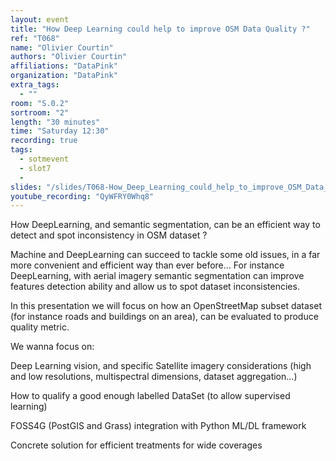 ```yaml
---
layout: event
title: "How Deep Learning could help to improve OSM Data Quality ?"
ref: "T068"
name: "Olivier Courtin"
authors: "Olivier Courtin"
affiliations: "DataPink"
organization: "DataPink"
extra_tags:
  - ""
room: "S.0.2"
sortroom: "2"
length: "30 minutes"
time: "Saturday 12:30"
recording: true
tags:
  - sotmevent
  - slot7
  - 
slides: "/slides/T068-How_Deep_Learning_could_help_to_improve_OSM_Data_Quality__.pdf"
youtube_recording: "QyWFRY0Whq8"
---
```

How DeepLearning, and semantic segmentation, can be an efficient way to detect and spot inconsistency in OSM dataset ? 

Machine and DeepLearning can succeed to tackle some old issues, in a far more convenient and efficient way than ever before… For instance DeepLearning, with aerial imagery semantic segmentation can improve features detection ability and allow us to spot dataset inconsistencies.

In this presentation we will focus on how an OpenStreetMap subset dataset (for instance roads and buildings on an area), can be evaluated to produce quality metric.

We wanna focus on:

Deep Learning vision, and specific Satellite imagery considerations (high and low resolutions, multispectral dimensions, dataset aggregation…)

How to qualify a good enough labelled DataSet (to allow supervised learning)

FOSS4G (PostGIS and Grass) integration with Python ML/DL framework

Concrete solution for efficient treatments for wide coverages

